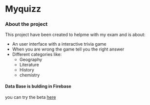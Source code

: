 # Myquizz

### About the project

This project have been created to helpme with my exam and is about:

- An user interface with a interactive trivia game
- When you are wrong the game tell you the right answer
- Different categories like:
	- Geography
	- Literature
	- History
	- chemistry



#### Data Base is bulding in Firebase


you can try the beta [here](https://myquizz.vercel.app/ "here")
